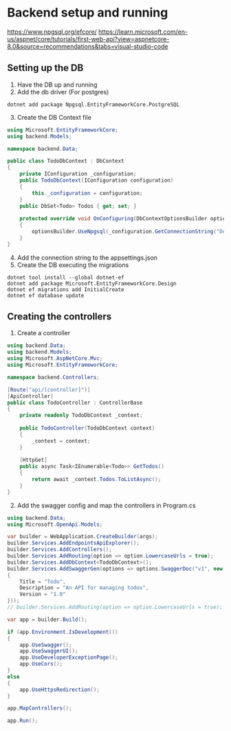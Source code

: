 # Backend setup and running
https://www.npgsql.org/efcore/
https://learn.microsoft.com/en-us/aspnet/core/tutorials/first-web-api?view=aspnetcore-8.0&source=recommendations&tabs=visual-studio-code
## Setting up the DB

1. Have the DB up and running
2. Add the db driver  (For postgres)
```shell
dotnet add package Npgsql.EntityFrameworkCore.PostgreSQL
```
3. Create the DB Context file
```csharp
using Microsoft.EntityFrameworkCore;
using backend.Models;

namespace backend.Data;

public class TodoDbContext : DbContext
{
    private IConfiguration _configuration;
    public TodoDbContext(IConfiguration configuration)
    {
        this._configuration = configuration;
    } 
    public DbSet<Todo> Todos { get; set; }
    
    protected override void OnConfiguring(DbContextOptionsBuilder optionsBuilder)
    {
        optionsBuilder.UseNpgsql(_configuration.GetConnectionString("DefaultConnection"));
    }
}
```
4. Add the connection string to the appsettings.json
5. Create the DB executing the migrations
```shell
dotnet tool install --global dotnet-ef
dotnet add package Microsoft.EntityFrameworkCore.Design
dotnet ef migrations add InitialCreate
dotnet ef database update
```

## Creating the controllers
1. Create a controller
```csharp
using backend.Data;
using backend.Models;
using Microsoft.AspNetCore.Mvc;
using Microsoft.EntityFrameworkCore;

namespace backend.Controllers;

[Route("api/[controller]")]
[ApiController]
public class TodoController : ControllerBase
{
    private readonly TodoDbContext _context;
    
    public TodoController(TodoDbContext context)
    {
        _context = context;
    }
    
    [HttpGet]
    public async Task<IEnumerable<Todo>> GetTodos()
    {
        return await _context.Todos.ToListAsync();
    }
}

```
2. Add the swagger config and map the controllers in Program.cs
```csharp
using backend.Data;
using Microsoft.OpenApi.Models;

var builder = WebApplication.CreateBuilder(args);
builder.Services.AddEndpointsApiExplorer();
builder.Services.AddControllers();
builder.Services.AddRouting(option => option.LowercaseUrls = true);
builder.Services.AddDbContext<TodoDbContext>();
builder.Services.AddSwaggerGen(options => options.SwaggerDoc("v1", new OpenApiInfo()
{
    Title = "Todo",
    Description = "An API for managing todos",
    Version = "1.0"
}));
// builder.Services.AddRouting(option => option.LowercaseUrls = true);

var app = builder.Build();

if (app.Environment.IsDevelopment())
{
    app.UseSwagger();
    app.UseSwaggerUI();
    app.UseDeveloperExceptionPage();
    app.UseCors();
}
else
{
    app.UseHttpsRedirection();
}

app.MapControllers();

app.Run();

```